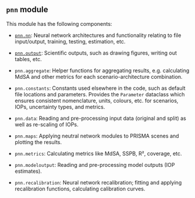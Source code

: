 ## `pnn` module

This module has the following components:
* [`pnn.nn`](nn): 
Neural network architectures and functionality relating to file input/output, training, testing, estimation, etc.

* [`pnn.output`](output): 
Scientific outputs, such as drawing figures, writing out tables, etc.

* `pnn.aggregate`: 
Helper functions for aggregating results, e.g. calculating MdSA and other metrics for each scenario-architecture combination.

* `pnn.constants`: 
Constants used elsewhere in the code, such as default file locations and parameters.
Provides the `Parameter` dataclass which ensures consistent nomenclature, units, colours, etc. for scenarios, IOPs, uncertainty types, and metrics.

* `pnn.data`: 
Reading and pre-processing input data (original and split) as well as re-scaling of IOPs.

* `pnn.maps`:
Applying neutral network modules to PRISMA scenes and plotting the results.

* `pnn.metrics`:
Calculating metrics like MdSA, SSPB, R², coverage, etc.

* `pnn.modeloutput`: 
Reading and pre-processing model outputs (IOP estimates).

* `pnn.recalibration`: 
Neural network recalibration; fitting and applying recalibration functions, calculating calibration curves.
